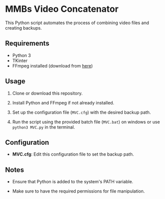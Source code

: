 # MMBs Video Concatenator

This Python script automates the process of combining video files and creating backups.

## Requirements

- Python 3
- TKinter
- FFmpeg installed (download from [here](https://ffmpeg.org/download.html))

## Usage

1. Clone or download this repository.

2. Install Python and FFmpeg if not already installed.

3. Set up the configuration file (`MVC.cfg`) with the desired backup path.

4. Run the script using the provided batch file (`MVC.bat`) on windows or use `python3 MVC.py` in the terminal.

## Configuration

- **MVC.cfg**: Edit this configuration file to set the backup path.

## Notes

- Ensure that Python is added to the system's PATH variable.

- Make sure to have the required permissions for file manipulation.



